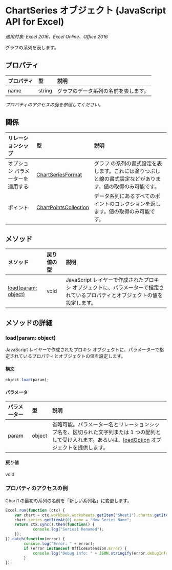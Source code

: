 # ChartSeries オブジェクト (JavaScript API for Excel)

_適用対象: Excel 2016、Excel Online、Office 2016_

グラフの系列を表します。

## プロパティ

| プロパティ   | 型|説明
|:---------------|:--------|:----------|
|name|string|グラフのデータ系列の名前を表します。|

_プロパティのアクセスの[例](#property-access-examples)を参照してください。_

## 関係
| リレーションシップ | 型|説明|
|:---------------|:--------|:----------|
|オプション パラメーターを適用する|[ChartSeriesFormat](chartseriesformat.md)|グラフ の系列の書式設定を表します。これには塗りつぶしと線の書式設定などがあります。値の取得のみ可能です。|
|ポイント|[ChartPointsCollection](chartpointscollection.md)|データ系列にあるすべてのポイントのコレクションを返します。値の取得のみ可能です。|

## メソッド

| メソッド   | 戻り値の型|説明|
|:---------------|:--------|:----------|
|[load(param: object)](#loadparam-object)|void|JavaScript レイヤーで作成されたプロキシ オブジェクトに、パラメーターで指定されているプロパティとオブジェクトの値を設定します。|

## メソッドの詳細

### load(param: object)
JavaScript レイヤーで作成されたプロキシ オブジェクトに、パラメーターで指定されているプロパティとオブジェクトの値を設定します。

#### 構文
```js
object.load(param);
```

#### パラメータ
| パラメーター   | 型|説明|
|:---------------|:--------|:----------|
|param|object|省略可能。パラメーター名とリレーションシップ名を、区切られた文字列または 1 つの配列として受け入れます。あるいは、[loadOption](loadoption.md) オブジェクトを提供します。|

#### 戻り値
void
### プロパティのアクセスの例

Chart1 の最初の系列の名前を「新しい系列名」に変更します。

```js
Excel.run(function (ctx) { 
	var chart = ctx.workbook.worksheets.getItem("Sheet1").charts.getItem("Chart1");	
	chart.series.getItemAt(0).name = "New Series Name";
	return ctx.sync().then(function() {
			console.log("Series1 Renamed");
	});
}).catch(function(error) {
		console.log("Error: " + error);
		if (error instanceof OfficeExtension.Error) {
			console.log("Debug info: " + JSON.stringify(error.debugInfo));
		}
});
```

